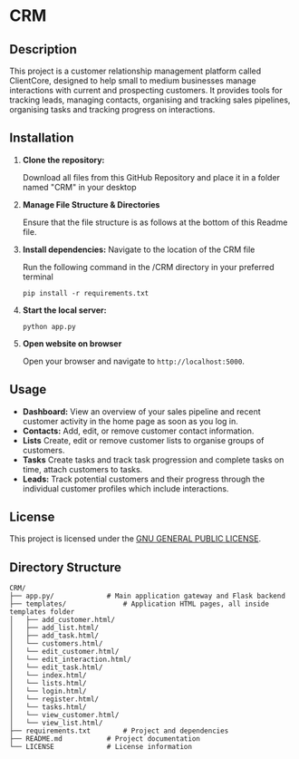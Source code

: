 # CRM

## Description

This project is a customer relationship management platform called ClientCore, designed to help small to medium businesses manage interactions with current and prospecting customers. It provides tools for tracking leads, managing contacts, organising and tracking sales pipelines, organising tasks and tracking progress on interactions.

## Installation

1. **Clone the repository:**
    
    Download all files from this GitHub Repository and place it in a folder named "CRM" in your desktop
    
2. **Manage File Structure & Directories**

    Ensure that the file structure is as follows at the bottom of this Readme file.

    

2. **Install dependencies:**
    Navigate to the location of the CRM file
    
    Run the following command in the /CRM directory in your preferred terminal
    ```
    pip install -r requirements.txt 
    ```

3. **Start the local server:**
    ```
    python app.py
    ```

4. **Open website on browser**

    Open your browser and navigate to `http://localhost:5000`.

## Usage

- **Dashboard:** View an overview of your sales pipeline and recent customer activity in the home page as soon as you log in.
- **Contacts:** Add, edit, or remove customer contact information.
- **Lists** Create, edit or remove customer lists to organise groups of customers.
- **Tasks** Create tasks and track task progression and complete tasks on time, attach customers to tasks.
- **Leads:** Track potential customers and their progress through the individual customer profiles which include interactions.

## License

This project is licensed under the [GNU GENERAL PUBLIC LICENSE](LICENSE).

## Directory Structure

```
CRM/
├── app.py/             # Main application gateway and Flask backend
├── templates/              # Application HTML pages, all inside templates folder
│   ├── add_customer.html/     
│   ├── add_list.html/         
│   ├── add_task.html/       
│   └── customers.html/          
│   └── edit_customer.html/          
│   └── edit_interaction.html/          
│   └── edit_task.html/          
│   └── index.html/          
│   └── lists.html/          
│   └── login.html/          
│   └── register.html/          
│   └── tasks.html/          
│   └── view_customer.html/          
│   └── view_list.html/                    
├── requirements.txt        # Project and dependencies
├── README.md           # Project documentation
└── LICENSE             # License information
```